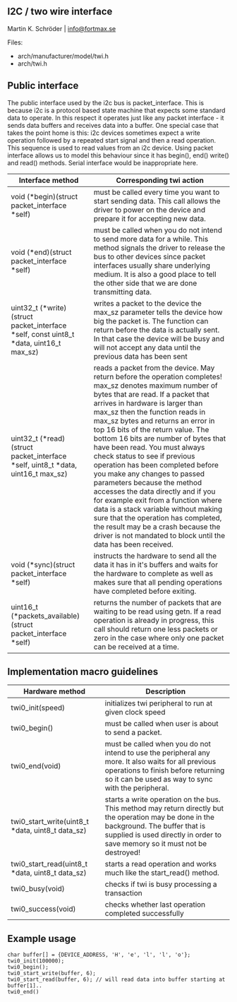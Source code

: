 I2C / two wire interface
----------------------------
Martin K. Schröder | info@fortmax.se

Files:

* arch/manufacturer/model/twi.h
* arch/twi.h

Public interface
----------------

The public interface used by the i2c bus is packet_interface. This is because i2c is a protocol based state machine that expects some standard data to operate. In this respect it operates just like any packet interface - it sends data buffers and receives data into a buffer. One special case that takes the point home is this: i2c devices sometimes expect a write operation followed by a repeated start signal and then a read operation. This sequence is used to read values from an i2c device. Using packet interface allows us to model this behaviour since it has begin(), end() write() and read() methods. Serial interface would be inappropriate here.


| Interface method | Corresponding twi action |
|------------------|--------------------------|
void 					(*begin)(struct packet_interface *self) | must be called every time you want to start sending data. This call allows the driver to power on the device and prepare it for accepting new data.
void 					(*end)(struct packet_interface *self) | must be called when you do not intend to send more data for a while. This method signals the driver to release the bus to other devices since packet interfaces usually share underlying medium. It is also a good place to tell the other side that we are done transmitting data. 
uint32_t			(*write)(struct packet_interface *self, const uint8_t *data, uint16_t max_sz) | writes a packet to the device the max_sz parameter tells the device how big the packet is. The function can return before the data is actually sent. In that case the device will be busy and will not accept any data until the previous data has been sent
uint32_t			(*read)(struct packet_interface *self, uint8_t *data, uint16_t max_sz) | reads a packet from the device. May return before the operation completes! max_sz denotes maximum number of bytes that are read. If a packet that arrives in hardware is larger than max_sz then the function reads in max_sz bytes and returns an error in top 16 bits of the return value. The bottom 16 bits are number of bytes that have been read. You must always check status to see if previous operation has been completed before you make any changes to passed parameters because the method accesses the data directly and if you for example exit from a function where data is a stack variable without making sure that the operation has completed, the result may be a crash because the driver is not mandated to block until the data has been received. 
void					(*sync)(struct packet_interface *self) | instructs the hardware to send all the data it has in it's buffers and waits for the hardware to complete as well as makes sure that all pending operations have completed before exiting. 
uint16_t 			(*packets_available)(struct packet_interface *self) | returns the number of packets that are waiting to be read using getn. If a read operation is already in progress, this call should return one less packets or zero in the case where only one packet can be received at a time. 


Implementation macro guidelines
----------------------

| Hardware method | Description |
|-----------------|-------------|
twi0_init(speed) | initializes twi peripheral to run at given clock speed
twi0_begin() | must be called when user is about to send a packet. 
twi0_end(void) | must be called when you do not intend to use the peripheral any more. It also waits for all previous operations to finish before returning so it can be used as way to sync with the peripheral. 
twi0_start_write(uint8_t *data, uint8_t data_sz) | starts a write operation on the bus. This method may return directly but the operation may be done in the background. The buffer that is supplied is used directly in order to save memory so it must not be destroyed! 
twi0_start_read(uint8_t *data, uint8_t data_sz) | starts a read operation and works much like the start_read() method. 
twi0_busy(void) | checks if twi is busy processing a transaction
twi0_success(void) | checks whether last operation completed successfully

Example usage
--------------------

```
char buffer[] = {DEVICE_ADDRESS, 'H', 'e', 'l', 'l', 'o'}; 
twi0_init(100000);
twi0_begin();
twi0_start_write(buffer, 6);
twi0_start_read(buffer, 6); // will read data into buffer starting at buffer[1].. 
twi0_end()
```
